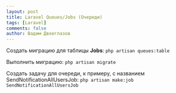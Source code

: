```yaml
---
layout: post
title: Laravel Queues/Jobs (Очереди)
tags: [Laravel]
comments: false
author: Вадим Двоеглазов
---
```


Создать миграцию для таблицы **Jobs**: `php artisan queues:table`

Выполнить миграцию: `php artisan migrate`

Создать задачу для очереди, к примеру, с названием SendNotificationAllUsersJob: `php artisan make:job SendNotificationAllUsersJob`
